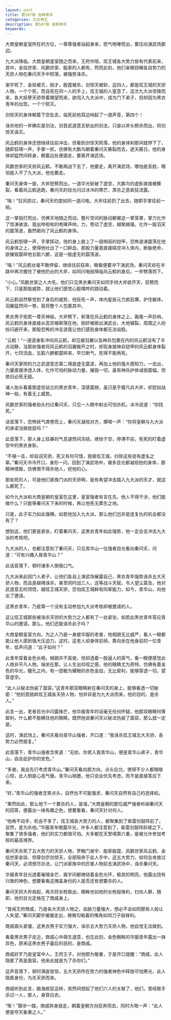 ```yaml
---
layout: post
title: 第507章 金眸青年
categories: 太古神王
description: 第507章 金眸青年
keywords:
---
```


大商皇朝皇室所在的方位，一尊尊强者站起身来，怒气咆哮而出，要压向演武场那边。

九大派降临，大商皇朝皇室随之而来，王府作陪，炫王城各大势力皆有代表前来，其中，金焰世家、风鹏世家、殷家的人都有，然而此刻，他们亲眼目睹各自势力的天骄人物在秦问天手中陨落，被强势诛杀。

谢宇死了、金琰被灭，刚才，殷霆被杀，剑惊天被斩，这四人，都是炫王城的天骄人物，一个个死，而且死在同一人的手上，炫王城的人窒息了，这次九大派空降而来，各大妖孽天骄带着期望而来，欲闯入九大派中，成为门下弟子，但却因为黑衣青年的出现，一个个陨灭。

剑惊天的身体朝着下空坠去，临死前他耳边响起了一道声音，第四个！

诛杀他的一斧确实是剑法，剑音武道意志斩出的剑法，只是以斧头劈杀而出，将剑惊天诛灭。

风云鹤的身体还想继续往前冲击，但看到剑惊天陨落，他的身体刹那间就停下了，随即狂啸一声，手掌一抓，仿佛有大鹏鸟朝着秦问天撕裂而去，遮天蔽日，他的身体却猛然间转身，朝着远处便遁走，要离开演武场。

风鹏世家的天骄风云鹤，不敢再战下去了，他要走，离开演武场，哪怕是丢脸，哪怕是入不了九大派，他也要走。

秦问天身体一旋，大斧怒劈而出，一道华光斩破了虚空，大鹏鸟的虚影直接被撕裂，看着风云鹤逃跑，秦问天的目光闪过冰冷的寒芒，肃杀之意疯狂流露。

“嗡！”狂风掠过，秦问天的度如同一道闪电，大斧往前扔了出去，随即手掌往前一拍。

这一掌拍打而出，仿佛天地随之而动，整片空间的脉动都被这一掌笼罩，掌力化作了惊涛骇浪，竟出哗啦啦的咆哮声响，力，卷动了虚空，越聚越强，化作一股滔天的震荡波，轰然砸向了风云鹤的身体。

风云鹤怒啸一声，手掌挥动，他的身上披上了一层绚丽的铠甲，恐怖波涛震荡在他的身体之上，使得他吐出了一口鲜血，那股力量竟直接隔空冲入体内，断脉绝命，欲摧毁震碎他五脏六腑，这是一股虚无的震荡波。

“嗡！”风云鹤丝毫不敢停留，继续往前狂奔，眼看便要冲下演武场，秦问天却在半路中再次握住了被他扔出的大斧，如同闪电般降临风云鹤的身后，一斧劈落而下。

“小心。”风鹏世家之人大吼，他们只见黑衣秦问天如同手持大斧欲开天，狂劈而下，只是那股威势，就让他们感觉心脏噗咚的跳动着。

风云鹤自然察觉到了身后的威势，他狂吼一声，体内星辰元力疯狂爆，护住躯体，羽翼猛然间一卷，竟将整个人包裹其中。

黑衣男子宛若一尊天神般，大斧劈下，斩落在风云鹤的身体之上，轰隆一声巨响，风云鹤的身体直接从高空被砸落在地，刚好被砸出演武台，大地皲裂，周围之人纷纷闪避开来，那股恐怖的冲击波竟让他们感到身体都无法站稳。

“云鹤！”一道道身影冲向风云鹤，却见被羽翼以及神兵包裹在内的风云鹤没有了半点动静，当那些强者将风云鹤的羽翼搬开之时，却现身披神兵铠甲的风云鹤身体裂开，七窍流血，五脏六腑都震碎来，早已断气，死得不能再死。

秦问天掌控的力之武道意志第二境是虚无震波，再加上他的强大感知力，一击出，力量直接渗透入体，化作可怕的脉动力量，摧毁一切，虽有神兵护体减弱震幅，但依旧必死无疑。

诸人抬头看着那虚空站立的黑衣青年，深感震撼，虽只是手握凡兵大斧，却犹如战神一般，有着无上威势。

风鹏世家的强者抬头扫过秦问天，只见一人眼中射出可怕杀机，冰冷说道：“你找死。”

话音落下，恐怖妖气席卷而上，秦问天凝视对方，爆喝一声：“你将皇朝与九大派的承诺当做放屁吗？”

此音落下，那人身上狂暴的气息遽然间冻结，缭绕于空，停滞不前，死死的盯着虚空中的黑衣身影。

“不堪一击，却自诩天骄，死又有何可惜，我替炫王城，扫除这些徒有虚名之辈。”秦问天冷冷开口，身形一闪，回到了演武场中，诸多目光都凝视他的身体，那眼神恨极，仿佛恨不得杀他人，挖他的心。

那些死的人，可是他们家族门派的天骄啊，是有希望冲击踏入九大派的天才，就这么都死了。

如今九大派和大商皇朝的皇室在这里，皇室强者有言在先，他人不得干涉，他们能做什么？只能等秦问天下来的时候，再让他死无葬生之地。

只是，此子实力如此强横，如若他加入九大派，那么他们岂非是连复仇的机会都没有了？

想到这，他们更是紧张，盯着秦问天，这黑衣青年如此强势，他一定会去冲击九大派的考核吧。

九大派的人，也都注意到了秦问天，只见青华山一位强者目光看向秦问天，问道：“可有兴趣入我青华山？”

此话音落下，顿时诸多人倒吸口气。

九大派来此招门人弟子，让他们各自上演武场展露自己，黑衣青年强势诛杀五大天骄人物，而且是越境诛杀，甚至同时战三人，这等战斗天赋，令人望尘莫及，他对武道意志的领悟，越炫王城天骄，恐怕炫王城鲜有同辈能力，如今，青华山，向他出了邀请。

这黑衣青年，乃是第一个没有主动参加九大派考核却被邀请的人。

这让炫王城那些被诛杀天骄的大势力之人都有了一丝紧张，如若此黑衣青年答应青华山的邀请，那么，他们还能诛杀此子吗？

大商皇朝皇室方向，为之人乃是一身披华服的老者，他相貌无比威严，看人一眼都能让他人感到强大压迫力，这时，这老人却身体前倾，靠向坐在他身前的一位青年，低声问道：“此子如何？”

此青年穿着金色长袍，相貌并不英俊，但却透着一股逼人的英气，看一眼便感觉此人绝非平凡人物，端坐在那，让人生出仰视之感，他的眼睛尤为奇特，仿佛有着金色的华光，瞳孔之内，有一团极为耀眼的赤色金焰，无比犀利，能够穿透一切，望穿虚空。

“此人以秘法伪装了面容。”这青年那双眼睛射在秦问天的身上，能够看透一切秘密：“他刻意挑衅炫王城各天骄人物，怕并非是为九大派而来，他的目的，是杀人。”

此言一出，老者目光中闪露锋芒，他华服青年的话毫无任何怀疑，他那双眼睛何等犀利，什么都不能瞒住他的眼睛，既然他说秦问天以秘法伪装了面容，那么就一定是。

这时，演武场上，秦问天看向青华山强者，开口道：“我诛杀炫王城五大天骄，各势力必然报复。”

此音落下，青华山强者含笑道：“无妨，你若入我青华山，便是青华山弟子，青华山，自会庇护你的安危。”

“多谢，我会先行考虑青华山。”秦问天看向那方向，点头应允，使得不少人都暗暗心惊，此人倒是心高气傲，青华山相邀，他只说会优先考虑，而不是直接答应下来。

“好。”青华山的强者含笑点头，自然也不可能强求，秦问天自然有自己的选择权。

“果然如此，那么他下一个要杀的人，是谁。”大商皇朝的那位威严强者听闻秦问天的回答，便露出一抹有趣之色，想要看看，秦问天针对何人。

“他再不动手，机会不多了，炫王城各大势力的人，都聚集到了紫雷剑鼓阵前了，显然，是为杀他。”华服青年眼露华光，许多人都注意到了，紫雷剑鼓阵斜坡之下，聚集了很多强者，他们的实力都很可怕，大多都在天罡境第六重，是被允许参加考核的最高境界。

秦问天杀死了五大势力的天骄人物，罗睺门谢宇、殷家殷霆、风鹏世家风云鹤、金焰世家金琰、惊霄剑宗剑惊天，全部殒命于此人手中，这五大势力，如何会肯放过秦问天，必须想尽办法，让门派家族中的厉害人物前去演武场中，诛杀秦问天。

华服青年目光透着璀璨金芒，眉宇间都缭绕着金色光环，极其的明亮，他露出饶有兴致的神色，想要看看这掩盖身份的人是否还有想要杀的人。

秦问天将大斧收起，再次将长枪取出，眼眸也如他的长枪般锋利，扫向人群，随即，他的目光定格在了商戚身上。

“昔闻王府商戚，乃是各大天骄人物之，血脉力量强大，想必不会如同那些人般让人失望。”秦问天脚步缓缓走出，微微勾勒着的嘴角如同刀子般锋利。

商戚眉头紧皱，这黑衣男子实力强大，诛杀五大势力天骄人物，他自觉无法做到。

看着黑衣男子走近，商戚心中萌生退意，也在此刻，金色眼眸的华服青年露出一抹异色，原来这黑衣男子最后的目的，是商戚。

商戚好歹乃是皇室中人，王府王子，对他颇为敬重，于是开口提醒：“商戚，此人隐匿了真是面容，他来此就是为了杀你们。”

这声音落下，顿时满座皆惊，五大天骄所在势力的强者神色中释放可怕寒光，此人隐匿身份，为杀天骄而来。

商戚听到此言，脑海疯狂运转，突然间想起了他们六人的关联了，他们，曾经联手杀过一人，那人，身穿白衣。

“嘭！”脚步一踏，商戚转身就走，朝着皇朝方向狂奔而去，同时大喝一声：“此人便是夺天象果之人。”
